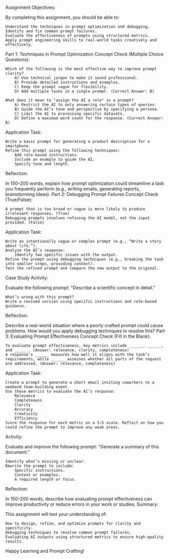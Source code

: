 Assignment Objectives:

By completing this assignment, you should be able to:

    Understand the techniques in prompt optimization and debugging.
    Identify and fix common prompt failures.
    Evaluate the effectiveness of prompts using structured metrics.
    Apply prompt engineering skills to real-world tasks creatively and effectively.

Part 1: Techniques in Prompt Optimization
Concept Check (Multiple Choice Questions):

    Which of the following is the most effective way to improve prompt clarity?
        A) Use technical jargon to make it sound professional.
        B) Provide detailed instructions and examples.
        C) Keep the prompt vague for flexibility.
        D) Add multiple tasks in a single prompt. (Correct Answer: B)

    What does it mean to "assign the AI a role" in a prompt?
        A) Restrict the AI to only answering certain types of queries.
        B) Guide the AI’s tone and perspective by specifying a persona.
        C) Limit the AI to processing specific datasets.
        D) Define a maximum word count for the response. (Correct Answer: B)

Application Task:

    Write a basic prompt for generating a product description for a smartphone.
    Refine this prompt using the following techniques:
        Add role-based instructions.
        Include an example to guide the AI.
        Specify tone and length.

Reflection:

In 150–200 words, explain how prompt optimization could streamline a task you frequently perform (e.g., writing emails, generating reports, brainstorming ideas).
Part 2: Debugging Prompt Failures
Concept Check (True/False):

    A prompt that is too broad or vague is more likely to produce irrelevant responses. (True)
    Debugging prompts involves refining the AI model, not the input provided. (False)

Application Task:

    Write an intentionally vague or complex prompt (e.g., “Write a story about life.”).
    Analyze the AI’s response:
        Identify two specific issues with the output.
    Refine the prompt using debugging techniques (e.g., breaking the task into smaller steps, providing context).
    Test the refined prompt and compare the new output to the original.

Case Study Activity:

Evaluate the following prompt:
"Describe a scientific concept in detail."

    What’s wrong with this prompt?
    Write a revised version using specific instructions and role-based guidance.

Reflection:

Describe a real-world situation where a poorly crafted prompt could cause problems. How would you apply debugging techniques to resolve this?
Part 3: Evaluating Prompt Effectiveness
Concept Check (Fill in the Blank):

    To evaluate prompt effectiveness, key metrics include ______, ______, and ______. (Answer: relevance, clarity, completeness)
    A response’s ______ measures how well it aligns with the task’s requirements, while ______ assesses whether all parts of the request are addressed. (Answer: relevance, completeness)

Application Task:

    Create a prompt to generate a short email inviting coworkers to a weekend team-building event.
    Use these metrics to evaluate the AI’s response:
        Relevance
        Completeness
        Clarity
        Accuracy
        Creativity
        Efficiency
    Score the response for each metric on a 1–5 scale. Reflect on how you could refine the prompt to improve any weak areas.

Activity:

Evaluate and improve the following prompt:
"Generate a summary of this document."

    Identify what’s missing or unclear.
    Rewrite the prompt to include:
        Specific instructions.
        Context or examples.
        A required length or focus.

Reflection:

In 150–200 words, describe how evaluating prompt effectiveness can improve productivity or reduce errors in your work or studies.
Summary:

This assignment will test your understanding of:

    How to design, refine, and optimize prompts for clarity and specificity.
    Debugging techniques to resolve common prompt failures.
    Evaluating AI outputs using structured metrics to ensure high-quality results.

Happy Learning and Prompt Crafting!
